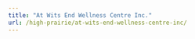 ```yaml
---
title: "At Wits End Wellness Centre Inc."
url: /high-prairie/at-wits-end-wellness-centre-inc/
---
```

